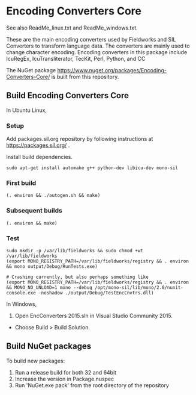 # Encoding Converters Core

See also ReadMe_linux.txt and ReadMe_windows.txt.

These are the main encoding converters used by Fieldworks and SIL Converters to transform language data.
The converters are mainly used to change character encoding.
Encoding converters in this package include IcuRegEx, IcuTransliterator, TecKit, Perl, Python, and CC

The NuGet package https://www.nuget.org/packages/Encoding-Converters-Core/ is built from this repository.

## Build Encoding Converters Core

In Ubuntu Linux,

### Setup

Add packages.sil.org repository by following instructions at https://packages.sil.org/ .

Install build dependencies.

    sudo apt-get install automake g++ python-dev libicu-dev mono-sil

### First build

    (. environ && ./autogen.sh && make)

### Subsequent builds

    (. environ && make)

### Test

    sudo mkdir -p /var/lib/fieldworks && sudo chmod +wt /var/lib/fieldworks
    (export MONO_REGISTRY_PATH=/var/lib/fieldworks/registry && . environ && mono output/Debug/RunTests.exe)

    # Crashing currently, but also perhaps something like
    (export MONO_REGISTRY_PATH=/var/lib/fieldworks/registry && . environ && MONO_NO_UNLOAD=1 mono --debug /opt/mono-sil/lib/mono/2.0/nunit-console.exe -noshadow ./output/Debug/TestEncCnvtrs.dll)

In Windows,

1. Open EncConverters 2015.sln in Visual Studio Community 2015.
* Choose Build > Build Solution.

## Build NuGet packages

To build new packages:
1. Run a release build for both 32 and 64bit
2. Increase the version in Package.nuspec
3. Run 'NuGet.exe pack' from the root directory of the repository

